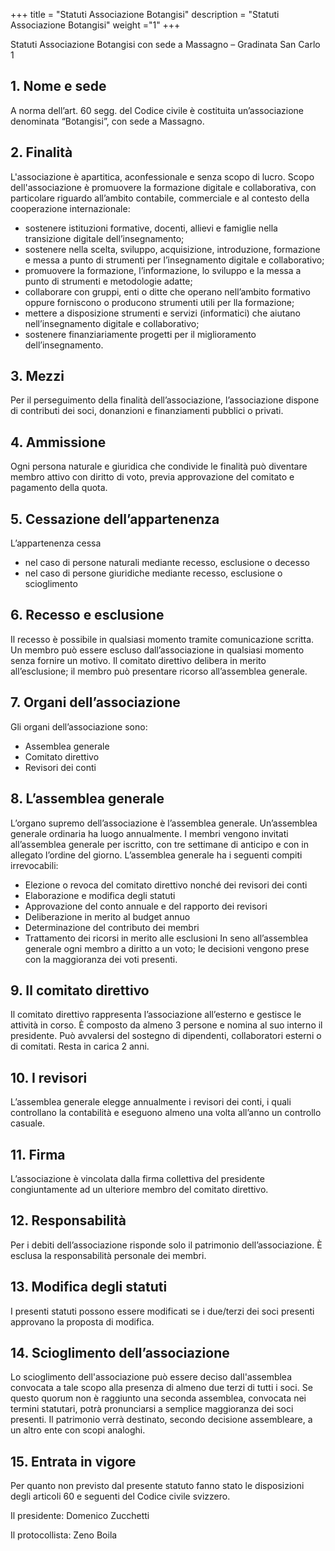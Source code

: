 +++
title = "Statuti Associazione Botangisi"
description = "Statuti Associazione Botangisi"
weight ="1"
+++

Statuti Associazione Botangisi
con sede a Massagno – Gradinata San Carlo 1

## 1. Nome e sede
A norma dell’art. 60 segg. del Codice civile è costituita un’associazione denominata  “Botangisi”, con sede a Massagno.

## 2. Finalità
L'associazione è apartitica, aconfessionale e senza scopo di lucro.
Scopo dell'associazione è promuovere la formazione digitale e collaborativa, con particolare riguardo all’ambito contabile, commerciale e al contesto della cooperazione internazionale:
* sostenere istituzioni formative, docenti, allievi e famiglie nella transizione digitale dell’insegnamento;
* sostenere nella scelta, sviluppo, acquisizione, introduzione, formazione e messa a punto di strumenti per l’insegnamento digitale e collaborativo; 
* promuovere la formazione, l’informazione, lo sviluppo e la messa a punto di strumenti e metodologie adatte; 
* collaborare con gruppi, enti o ditte che operano nell’ambito formativo oppure forniscono o producono strumenti utili per lla formazione;
* mettere a disposizione strumenti e servizi (informatici) che aiutano nell’insegnamento digitale e collaborativo; 
* sostenere finanziariamente progetti per il miglioramento dell’insegnamento.

## 3. Mezzi 
Per il perseguimento della finalità dell’associazione, l’associazione dispone di contributi dei soci, donanzioni e finanziamenti pubblici o privati. 

## 4. Ammissione
Ogni persona naturale e giuridica che condivide le finalità può diventare membro attivo con diritto di voto, previa approvazione del comitato e pagamento della quota.

## 5. Cessazione dell’appartenenza
L’appartenenza cessa 
* nel caso di persone naturali mediante recesso, esclusione o decesso
* nel caso di persone giuridiche mediante recesso, esclusione o scioglimento

## 6. Recesso e esclusione
Il recesso è possibile in qualsiasi momento tramite comunicazione scritta. 
Un membro può essere escluso dall’associazione in qualsiasi momento senza fornire un motivo. Il comitato direttivo delibera in merito all’esclusione; il membro può presentare ricorso all’assemblea generale.

## 7. Organi dell’associazione
Gli organi dell’associazione sono:

* Assemblea generale 
* Comitato direttivo
* Revisori dei conti

## 8. L’assemblea generale
L’organo supremo dell’associazione è l’assemblea generale. Un’assemblea generale ordinaria ha luogo annualmente.
I membri vengono invitati all’assemblea generale per iscritto, con tre settimane di anticipo e con in allegato l’ordine del giorno.
L’assemblea generale ha i seguenti compiti irrevocabili:
* Elezione o revoca del comitato direttivo nonché dei revisori dei conti
* Elaborazione e modifica degli statuti
* Approvazione del conto annuale e del rapporto dei revisori
* Deliberazione in merito al budget annuo
* Determinazione del contributo dei membri
* Trattamento dei ricorsi in merito alle esclusioni
In seno all’assemblea generale ogni membro a diritto a un voto; le decisioni vengono prese con la maggioranza dei voti presenti. 

## 9. Il comitato direttivo
Il comitato direttivo rappresenta l’associazione all’esterno e gestisce le attività in corso.
È composto da almeno 3 persone e nomina al suo interno il presidente.
Può avvalersi del sostegno di dipendenti, collaboratori esterni o di comitati.
Resta in carica 2 anni.

## 10. I revisori
L’assemblea generale elegge annualmente i revisori dei conti, i quali controllano la contabilità e eseguono almeno una volta all’anno un controllo casuale. 

## 11. Firma 
L’associazione è vincolata dalla firma collettiva del presidente congiuntamente ad un ulteriore membro del comitato direttivo.

## 12. Responsabilità
Per i debiti dell’associazione risponde solo il patrimonio dell’associazione. È esclusa la responsabilità personale dei membri.

## 13. Modifica degli statuti
I presenti statuti possono essere modificati se i due/terzi dei soci presenti approvano la proposta di modifica.

## 14. Scioglimento dell’associazione
Lo scioglimento dell'associazione può essere deciso dall'assemblea convocata a tale scopo alla presenza di almeno due terzi di tutti i soci.
Se questo quorum non è raggiunto una seconda assemblea, convocata nei termini statutari, potrà pronunciarsi a semplice maggioranza dei soci presenti. Il patrimonio verrà destinato, secondo decisione assembleare, a un altro ente con scopi analoghi.

## 15. Entrata in vigore
Per quanto non previsto dal presente statuto fanno stato le disposizioni degli articoli 60 e seguenti del Codice civile svizzero.



Il presidente:	Domenico Zucchetti



Il protocollista: Zeno Boila 






